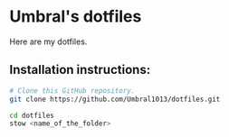 # Umbral's dotfiles

Here are my dotfiles.

## Installation instructions:

```bash
# Clone this GitHub repository.
git clone https://github.com/Umbral1013/dotfiles.git

cd dotfiles
stow <name_of_the_folder>
```
